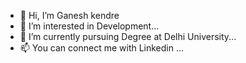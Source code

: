 - 👋 Hi, I’m Ganesh kendre
- 👀 I’m interested in Development...
- 🌱 I’m currently pursuing Degree at Delhi University...
- 📫 You can connect me with Linkedin ...


<!---
Ganesh00246/Ganesh00246 is a ✨ special ✨ repository because its `README.md` (this file) appears on your GitHub profile.
You can click the Preview link to take a look at your changes.
--->
